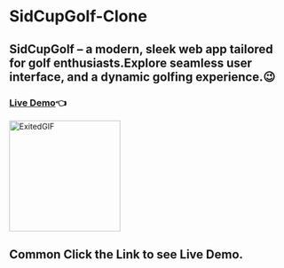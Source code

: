 # SidCupGolf-Clone
##  SidCupGolf – a modern, sleek web app tailored for golf enthusiasts.Explore seamless user interface, and a dynamic golfing experience.😉
### [Live Demo](https://abhay-on-git.github.io/SidCupGolf-Clone/SidCupGolf-Clone)👈

<img src="https://media.giphy.com/media/xLgYcpYNQBjq6v9Cm9/giphy.gif" alt="ExitedGIF" width="200">

## Common Click the Link to see Live Demo.
